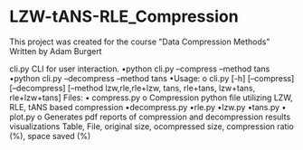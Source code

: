 # LZW-tANS-RLE_Compression
This project was created for the course "Data Compression Methods"
Written by Adam Burgert

cli.py CLI for user interaction.
•python cli.py –compress –method tans
•python cli.py –decompress –method tans
•Usage:
o  cli.py [-h] [–compress] [–decompress] [–method lzw,rle,rle+lzw, tans,
rle+tans, lzw+tans, rle+lzw+tans]
Files:
•
compress.py
o Compression python file utilizing LZW, RLE, tANS based compression
•decompress.py
•rle.py
•lzw.py
•tans.py
• plot.py
o Generates pdf reports of compression and decompression results
visualizations Table, File, original size,
ocompressed size, compression ratio (%), space saved (%)
